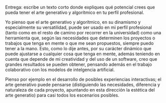 Entrega: escribe un texto corto donde expliques qué potencial crees que pueda tener el arte generativo y algorítmico en tu perfil profesional.

Yo pienso que el arte generativo y algorítmico, en su dinamismo y especialmente su versatilidad, puede ser usado en mi perfil profesional (tanto como en el resto de camino por recorrer
en la universidad) como una herramienta que, según las necesidades que determinen los proyectos o trabajos que tenga en mente o que me sean propuestos, siempre puedo tener
a la mano. Esto, como lo dije antes, por su carácter dinámico que puede ajustarse a cualquier cosa que tenga en mente, además teniendo en cuenta que depende de mi 
creatividad y del uso de un software, creo que grandes resultados se pueden obtener, pensando además en el trabajo colaborativo con los modelos de intelgencia artificial.

Pienso por ejemplo en el desarrollo de posibles experiencias interactivas; el arte generativo puede pensarse (distiguiendo las necesidades, diferencia y naturaleza de 
cada proyecto, apuntando en esta dirección la estética del arte generatio) para casi todos los escenarios posibles.
